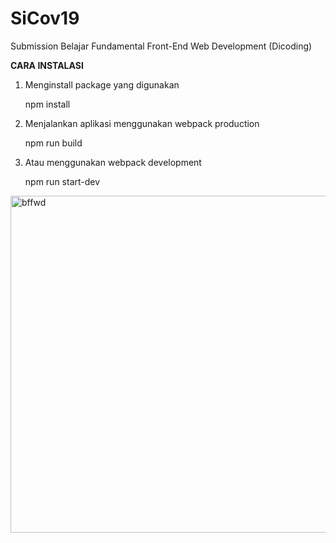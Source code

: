 # SiCov19

Submission Belajar Fundamental Front-End Web Development (Dicoding)

**CARA INSTALASI**

 1. Menginstall package yang digunakan

    npm install

 2. Menjalankan aplikasi menggunakan webpack production

    npm run build

 3. Atau menggunakan webpack development
 
    npm run start-dev
    
 
 <img width="539" alt="bffwd" src="https://user-images.githubusercontent.com/71582007/148346983-ca3de0ca-f0b2-442a-9679-6b28f8f4d40b.PNG">
